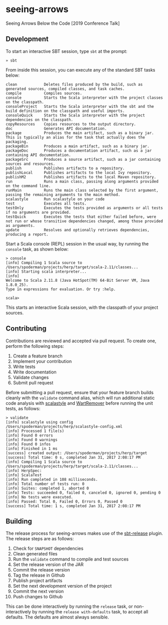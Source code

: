 # seeing-arrows

Seeing Arrows Below the Code [2019 Conference Talk]

## Development

To start an interactive SBT session, type `sbt` at the prompt:

```
» sbt
```

From inside this session, you can execute any of the standard SBT tasks below:

```
clean            Deletes files produced by the build, such as generated sources, compiled classes, and task caches.
compile          Compiles sources.
console          Starts the Scala interpreter with the project classes on the classpath.
consoleProject   Starts the Scala interpreter with the sbt and the build definition on the classpath and useful imports.
consoleQuick     Starts the Scala interpreter with the project dependencies on the classpath.
copyResources    Copies resources to the output directory.
doc              Generates API documentation.
package          Produces the main artifact, such as a binary jar.  This is typically an alias for the task that actually does the packaging.
packageBin       Produces a main artifact, such as a binary jar.
packageDoc       Produces a documentation artifact, such as a jar containing API documentation.
packageSrc       Produces a source artifact, such as a jar containing sources and resources.
publish          Publishes artifacts to a repository.
publishLocal     Publishes artifacts to the local Ivy repository.
publishM2        Publishes artifacts to the local Maven repository.
run              Runs a main class, passing along arguments provided on the command line.
runMain          Runs the main class selected by the first argument, passing the remaining arguments to the main method.
scalastyle       Run scalastyle on your code
test             Executes all tests.
testOnly         Executes the tests provided as arguments or all tests if no arguments are provided.
testQuick        Executes the tests that either failed before, were not run or whose transitive dependencies changed, among those provided as arguments.
update           Resolves and optionally retrieves dependencies, producing a report.
```

Start a Scala console (REPL) session in the usual way, by running the `console` task, as shown below:

```
> console
[info] Compiling 1 Scala source to /Users/spoderman/projects/herp/target/scala-2.11/classes...
[info] Starting scala interpreter...
[info]
Welcome to Scala 2.11.8 (Java HotSpot(TM) 64-Bit Server VM, Java 1.8.0_25).
Type in expressions for evaluation. Or try :help.

scala>
```

This starts an interactive Scala session, with the classpath of your project sources.

## Contributing

Contributions are reviewed and accepted via pull request. To create one, perform the following steps:

1. Create a feature branch
2. Implement your contribution
3. Write tests
4. Write documentation
5. Validate changes
6. Submit pull request

Before submitting a pull request, ensure that your feature branch builds cleanly with the `validate` command alias, which will run additional static code analysis with [scalastyle][scalastyle] and [WartRemover][wartremover] before running the unit tests, as follows:

```
> validate
[info] scalastyle using config /Users/spoderman/projects/herp/scalastyle-config.xml
[info] Processed 1 file(s)
[info] Found 0 errors
[info] Found 0 warnings
[info] Found 0 infos
[info] Finished in 1 ms
[success] created output: /Users/spoderman/projects/herp/target
[success] Total time: 0 s, completed Jan 31, 2017 2:08:17 PM
[info] Compiling 1 Scala source to /Users/spoderman/projects/herp/target/scala-2.11/classes...
[info] HerpSpec:
[info] ScalaTest
[info] Run completed in 108 milliseconds.
[info] Total number of tests run: 0
[info] Suites: completed 1, aborted 0
[info] Tests: succeeded 0, failed 0, canceled 0, ignored 0, pending 0
[info] No tests were executed.
[info] Passed: Total 0, Failed 0, Errors 0, Passed 0
[success] Total time: 1 s, completed Jan 31, 2017 2:08:17 PM
```

## Building

The release process for seeing-arrows makes use of the [sbt-release][sbt-release] plugin. The release steps are as follows:

1. Check for `SNAPSHOT` dependencies
2. Clean generated files
3. Run the `validate` command to compile and test sources
4. Set the release version of the JAR
5. Commit the release version
6. Tag the release in Github
7. Publish project artifacts
8. Set the next development version of the project
9. Commit the next version
9. Push changes to Github

This can be done interactively by running the `release` task, or non-interactively by running the `release with-defaults` task, to accept all defaults. The defaults are almost always sensible.

[scalastyle]: http://www.scalastyle.org/sbt.html
[wartremover]: https://github.com/wartremover/wartremover
[sbt-release]: https://github.com/sbt/sbt-release
